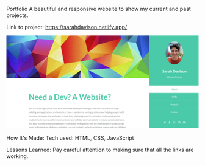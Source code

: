 Portfolio
A beautiful and responsive website to show my current and past projects.

Link to project: https://sarahdavison.netlify.app/

<img src="images/portfolio.png" alt="image of the landing page of my portfolio site" />

How It's Made:
Tech used: HTML, CSS, JavaScript

Lessons Learned:
Pay careful attention to making sure that all the links are working.
